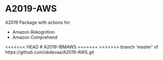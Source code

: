 # A2019-AWS
A2019 Package with actions for <br>
<ul>
  <li>Amazon Rekognition</li>
  <li>Amazon Comprehend</li>
 </ul>
<<<<<<< HEAD
# A2019-IBMAWS 
=======
>>>>>>> branch 'master' of https://github.com/skdevaa/A2019-AWS.git
